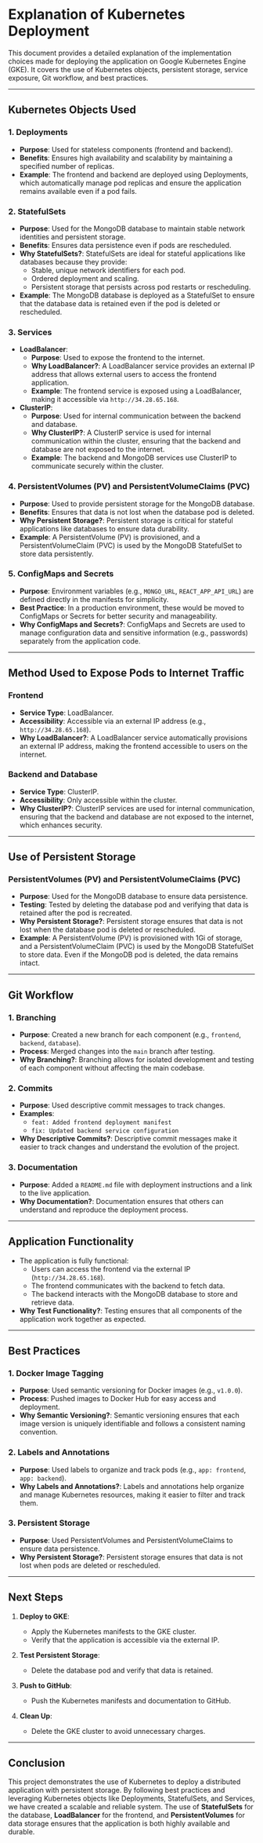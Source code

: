 # Explanation of Kubernetes Deployment

This document provides a detailed explanation of the implementation choices made for deploying the application on Google Kubernetes Engine (GKE). It covers the use of Kubernetes objects, persistent storage, service exposure, Git workflow, and best practices.

---

## Kubernetes Objects Used

### 1. **Deployments**
- **Purpose**: Used for stateless components (frontend and backend).
- **Benefits**: Ensures high availability and scalability by maintaining a specified number of replicas.
- **Example**: The frontend and backend are deployed using Deployments, which automatically manage pod replicas and ensure the application remains available even if a pod fails.

### 2. **StatefulSets**
- **Purpose**: Used for the MongoDB database to maintain stable network identities and persistent storage.
- **Benefits**: Ensures data persistence even if pods are rescheduled.
- **Why StatefulSets?**: StatefulSets are ideal for stateful applications like databases because they provide:
  - Stable, unique network identifiers for each pod.
  - Ordered deployment and scaling.
  - Persistent storage that persists across pod restarts or rescheduling.
- **Example**: The MongoDB database is deployed as a StatefulSet to ensure that the database data is retained even if the pod is deleted or rescheduled.

### 3. **Services**
- **LoadBalancer**:
  - **Purpose**: Used to expose the frontend to the internet.
  - **Why LoadBalancer?**: A LoadBalancer service provides an external IP address that allows external users to access the frontend application.
  - **Example**: The frontend service is exposed using a LoadBalancer, making it accessible via `http://34.28.65.168`.
- **ClusterIP**:
  - **Purpose**: Used for internal communication between the backend and database.
  - **Why ClusterIP?**: A ClusterIP service is used for internal communication within the cluster, ensuring that the backend and database are not exposed to the internet.
  - **Example**: The backend and MongoDB services use ClusterIP to communicate securely within the cluster.

### 4. **PersistentVolumes (PV) and PersistentVolumeClaims (PVC)**
- **Purpose**: Used to provide persistent storage for the MongoDB database.
- **Benefits**: Ensures that data is not lost when the database pod is deleted.
- **Why Persistent Storage?**: Persistent storage is critical for stateful applications like databases to ensure data durability.
- **Example**: A PersistentVolume (PV) is provisioned, and a PersistentVolumeClaim (PVC) is used by the MongoDB StatefulSet to store data persistently.

### 5. **ConfigMaps and Secrets**
- **Purpose**: Environment variables (e.g., `MONGO_URL`, `REACT_APP_API_URL`) are defined directly in the manifests for simplicity.
- **Best Practice**: In a production environment, these would be moved to ConfigMaps or Secrets for better security and manageability.
- **Why ConfigMaps and Secrets?**: ConfigMaps and Secrets are used to manage configuration data and sensitive information (e.g., passwords) separately from the application code.

---

## Method Used to Expose Pods to Internet Traffic

### **Frontend**
- **Service Type**: LoadBalancer.
- **Accessibility**: Accessible via an external IP address (e.g., `http://34.28.65.168`).
- **Why LoadBalancer?**: A LoadBalancer service automatically provisions an external IP address, making the frontend accessible to users on the internet.

### **Backend and Database**
- **Service Type**: ClusterIP.
- **Accessibility**: Only accessible within the cluster.
- **Why ClusterIP?**: ClusterIP services are used for internal communication, ensuring that the backend and database are not exposed to the internet, which enhances security.

---

## Use of Persistent Storage

### **PersistentVolumes (PV) and PersistentVolumeClaims (PVC)**
- **Purpose**: Used for the MongoDB database to ensure data persistence.
- **Testing**: Tested by deleting the database pod and verifying that data is retained after the pod is recreated.
- **Why Persistent Storage?**: Persistent storage ensures that data is not lost when the database pod is deleted or rescheduled.
- **Example**: A PersistentVolume (PV) is provisioned with 1Gi of storage, and a PersistentVolumeClaim (PVC) is used by the MongoDB StatefulSet to store data. Even if the MongoDB pod is deleted, the data remains intact.

---

## Git Workflow

### 1. **Branching**
- **Purpose**: Created a new branch for each component (e.g., `frontend`, `backend`, `database`).
- **Process**: Merged changes into the `main` branch after testing.
- **Why Branching?**: Branching allows for isolated development and testing of each component without affecting the main codebase.

### 2. **Commits**
- **Purpose**: Used descriptive commit messages to track changes.
- **Examples**:
  - `feat: Added frontend deployment manifest`
  - `fix: Updated backend service configuration`
- **Why Descriptive Commits?**: Descriptive commit messages make it easier to track changes and understand the evolution of the project.

### 3. **Documentation**
- **Purpose**: Added a `README.md` file with deployment instructions and a link to the live application.
- **Why Documentation?**: Documentation ensures that others can understand and reproduce the deployment process.

---

## Application Functionality

- The application is fully functional:
  - Users can access the frontend via the external IP (`http://34.28.65.168`).
  - The frontend communicates with the backend to fetch data.
  - The backend interacts with the MongoDB database to store and retrieve data.
- **Why Test Functionality?**: Testing ensures that all components of the application work together as expected.

---

## Best Practices

### 1. **Docker Image Tagging**
- **Purpose**: Used semantic versioning for Docker images (e.g., `v1.0.0`).
- **Process**: Pushed images to Docker Hub for easy access and deployment.
- **Why Semantic Versioning?**: Semantic versioning ensures that each image version is uniquely identifiable and follows a consistent naming convention.

### 2. **Labels and Annotations**
- **Purpose**: Used labels to organize and track pods (e.g., `app: frontend`, `app: backend`).
- **Why Labels and Annotations?**: Labels and annotations help organize and manage Kubernetes resources, making it easier to filter and track them.

### 3. **Persistent Storage**
- **Purpose**: Used PersistentVolumes and PersistentVolumeClaims to ensure data persistence.
- **Why Persistent Storage?**: Persistent storage ensures that data is not lost when pods are deleted or rescheduled.

---

## Next Steps

1. **Deploy to GKE**:
   - Apply the Kubernetes manifests to the GKE cluster.
   - Verify that the application is accessible via the external IP.

2. **Test Persistent Storage**:
   - Delete the database pod and verify that data is retained.

3. **Push to GitHub**:
   - Push the Kubernetes manifests and documentation to GitHub.

4. **Clean Up**:
   - Delete the GKE cluster to avoid unnecessary charges.

---

## Conclusion

This project demonstrates the use of Kubernetes to deploy a distributed application with persistent storage. 
By following best practices and leveraging Kubernetes objects like Deployments, StatefulSets, and Services, we have created a scalable and reliable system. 
The use of **StatefulSets** for the database, **LoadBalancer** for the frontend, and **PersistentVolumes** for data storage ensures that the application is both highly available and durable.